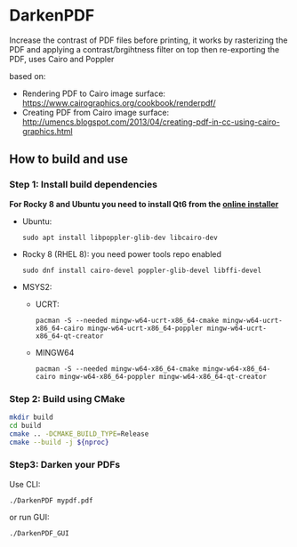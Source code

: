 # DarkenPDF
Increase the contrast of PDF files before printing,
it works by rasterizing the PDF and applying a contrast/brgihtness filter on top then re-exporting the PDF,
uses Cairo and Poppler

based on:  
* Rendering PDF to Cairo image surface: https://www.cairographics.org/cookbook/renderpdf/  
* Creating PDF from Cairo image surface: http://umencs.blogspot.com/2013/04/creating-pdf-in-cc-using-cairo-graphics.html

## How to build and use

### Step 1: Install build dependencies
**For Rocky 8 and Ubuntu you need to install Qt6 from the [online installer](https://www.qt.io/download-qt-installer)**

- Ubuntu:
    ```
    sudo apt install libpoppler-glib-dev libcairo-dev
    ```

- Rocky 8 (RHEL 8):
you need power tools repo enabled
    ```
    sudo dnf install cairo-devel poppler-glib-devel libffi-devel
    ```

- MSYS2:
    - UCRT:
        ```
        pacman -S --needed mingw-w64-ucrt-x86_64-cmake mingw-w64-ucrt-x86_64-cairo mingw-w64-ucrt-x86_64-poppler mingw-w64-ucrt-x86_64-qt-creator
        ```
    - MINGW64
        ```
        pacman -S --needed mingw-w64-x86_64-cmake mingw-w64-x86_64-cairo mingw-w64-x86_64-poppler mingw-w64-x86_64-qt-creator
        ```



### Step 2: Build using CMake
```sh
mkdir build
cd build
cmake .. -DCMAKE_BUILD_TYPE=Release
cmake --build -j ${nproc}
```

### Step3: Darken your PDFs
Use CLI:
```
./DarkenPDF mypdf.pdf
```
or run GUI:
```
./DarkenPDF_GUI
```
